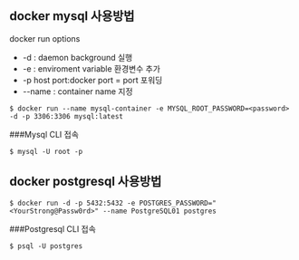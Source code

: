 ## docker mysql 사용방법

docker run options
- -d : daemon background 실행
- -e : enviroment variable 환경변수 추가
- -p  host port:docker port = port 포워딩
- --name : container name 지정
```
$ docker run --name mysql-container -e MYSQL_ROOT_PASSWORD=<password> -d -p 3306:3306 mysql:latest
```
###Mysql CLI 접속
```
$ mysql -U root -p
```

## docker postgresql 사용방법

```
$ docker run -d -p 5432:5432 -e POSTGRES_PASSWORD="<YourStrong@Passw0rd>" --name PostgreSQL01 postgres
```
###Postgresql CLI 접속
```
$ psql -U postgres
```
